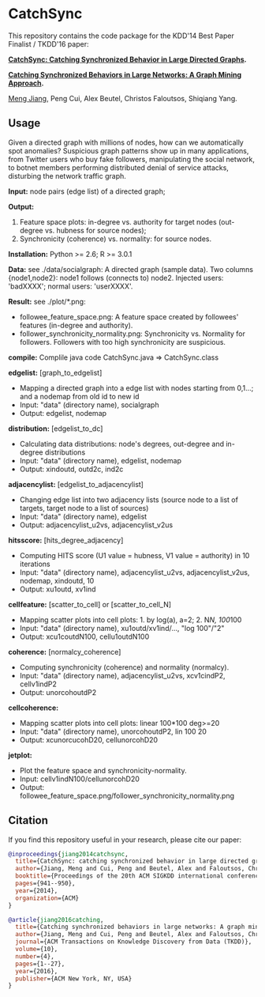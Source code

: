 # CatchSync

This repository contains the code package for the KDD'14 Best Paper Finalist / TKDD'16 paper:

**[CatchSync: Catching Synchronized Behavior in Large Directed Graphs](http://www.meng-jiang.com/pubs/catchsync-kdd14/catchsync-kdd14-paper.pdf).** 

**[Catching Synchronized Behaviors in Large Networks: A Graph Mining Approach](http://www.meng-jiang.com/pubs/catchsync-tkdd16/catchsync-tkdd16-paper.pdf).** 

[Meng Jiang](http://meng-jiang.com/), Peng Cui, Alex Beutel, Christos Faloutsos, Shiqiang Yang.

## Usage

Given a directed graph with millions of nodes, how can we automatically spot anomalies? Suspicious graph patterns show up in many applications, from Twitter users who buy fake followers, manipulating the social network, to botnet members performing distributed denial of service attacks, disturbing the network traffic graph.
 
**Input:** node pairs (edge list) of a directed graph;

**Output:**
1. Feature space plots: in-degree vs. authority for target nodes (out-degree vs. hubness for source nodes);
2. Synchronicity (coherence) vs. normality: for source nodes.

**Installation:** Python >= 2.6; R >= 3.0.1

**Data:** see ./data/socialgraph: A directed graph (sample data). Two columns {node1,node2}: node1 follows (connects to) node2. Injected users: 'badXXXX'; normal users: 'userXXXX'.

**Result:** see ./plot/*.png:
- followee_feature_space.png: A feature space created by followees' features (in-degree and authority).
- follower_synchronicity_normality.png: Synchronicity vs. Normality for followers. Followers with too high synchronicity are suspicious.

**compile:**
	Complile java code CatchSync.java => CatchSync.class

**edgelist:** [graph_to_edgelist]
- Mapping a directed graph into a edge list with nodes starting from 0,1...; and a nodemap from old id to new id
- Input: "data" (directory name), socialgraph
- Output: edgelist, nodemap

**distribution:** [edgelist_to_dc]
- Calculating data distributions: node's degrees, out-degree and in-degree distributions
- Input: "data" (directory name), edgelist, nodemap
- Output: xindoutd, outd2c, ind2c

**adjacencylist:** [edgelist_to_adjacencylist]
- Changing edge list into two adjacency lists (source node to a list of targets, target node to a list of sources)
- Input: "data" (directory name), edgelist
- Output: adjacencylist_u2vs, adjacencylist_v2us

**hitsscore:** [hits_degree_adjacency]
- Computing HITS score (U1 value = hubness, V1 value = authority) in 10 iterations
- Input: "data" (directory name), adjacencylist_u2vs, adjacencylist_v2us, nodemap, xindoutd, 10
- Output: xu1outd, xv1ind

**cellfeature:** [scatter_to_cell] or [scatter_to_cell_N]
- Mapping scatter plots into cell plots: 1. by log(a), a=2; 2. N*N, 100*100
- Input: "data" (directory name), xu1outd/xv1ind/..., "log 100"/"2"
- Output: xcu1coutdN100, cellu1outdN100

**coherence:** [normalcy_coherence]
- Computing synchronicity (coherence) and normality (normalcy).
- Input: "data" (directory name), adjacencylist_u2vs, xcv1cindP2, cellv1indP2
- Output: unorcohoutdP2

**cellcoherence:**
- Mapping scatter plots into cell plots: linear 100*100 deg>=20
- Input: "data" (directory name), unorcohoutdP2, lin 100 20
- Output: xcunorcucohD20, cellunorcohD20
	
**jetplot:**
- Plot the feature space and synchronicity-normality.
- Input: cellv1indN100/cellunorcohD20
- Output: followee_feature_space.png/follower_synchronicity_normality.png

## Citation
If you find this repository useful in your research, please cite our paper:

```bibtex
@inproceedings{jiang2014catchsync,
  title={CatchSync: catching synchronized behavior in large directed graphs},
  author={Jiang, Meng and Cui, Peng and Beutel, Alex and Faloutsos, Christos and Yang, Shiqiang},
  booktitle={Proceedings of the 20th ACM SIGKDD international conference on Knowledge discovery and data mining},
  pages={941--950},
  year={2014},
  organization={ACM}
}

@article{jiang2016catching,
  title={Catching synchronized behaviors in large networks: A graph mining approach},
  author={Jiang, Meng and Cui, Peng and Beutel, Alex and Faloutsos, Christos and Yang, Shiqiang},
  journal={ACM Transactions on Knowledge Discovery from Data (TKDD)},
  volume={10},
  number={4},
  pages={1--27},
  year={2016},
  publisher={ACM New York, NY, USA}
}
